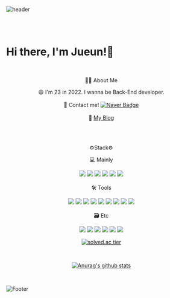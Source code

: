 ![header](https://capsule-render.vercel.app/api?type=soft&color=A8C8F9&height=200&section=header)

<br/>
<br/>

# Hi there, I'm Jueun!👋

<br/>



<div align="center">
  
 👩‍💻 About Me
  <br/>
  
  😄 I'm 23 in 2022. I wanna be Back-End developer.
<br/>
<br/>
📱 Contact me! 
  [![Naver Badge](http://img.shields.io/badge/-Naver-03C75A?style=flat&logo=Naver&link=mailto:dlwndms0812@naver.com)](mailto:dlwndms0812@naver.com)
<br/>
<br/>
📘 [My Blog](https://dev-juelee.tistory.com) 


<br/>
<br/>

  ⚙️Stack⚙️
  <br/>
  
  💻 Mainly
 <br/>
 
  <img src="https://img.shields.io/badge/C++-00599C?style=flat-square&logo=C%2B%2B&logoColor=white"/></a> <img src="https://img.shields.io/badge/Java-007396?style=flat-square&logo=Java&logoColor=white"/></a> <img src="https://img.shields.io/badge/MySQL-4479A1?style=flat-square&logo=MySQL&logoColor=white"/></a> <img src="https://img.shields.io/badge/Spring-6DB33F?style=flat-square&logo=Spring&logoColor=white"/></a> <img src="https://img.shields.io/badge/SpringBoot-6DB33F?style=flat-square&logo=SpringBoot&logoColor=white"/></a> <img src="https://img.shields.io/badge/Linux-FCC624?style=flat-square&logo=Linux&logoColor=white"/></a> 
  <br/>
  <br/>
 🛠️ Tools
 <br/>
  
  <img src="https://img.shields.io/badge/Notion-000000?style=flat-square&logo=Notion&logoColor=white"/></a> <img src="https://img.shields.io/badge/Postman-FF6C37?style=flat-square&logo=Postman&logoColor=white"/></a> <img src="https://img.shields.io/badge/Slack-4A154B?style=flat-square&logo=slack&logoColor=white"/></a> <img src="https://img.shields.io/badge/Amazon AWS-232F3E?style=flat-square&logo=Amazon AWS&logoColor=white"/> </a> <img src="https://img.shields.io/badge/Github-181717?style=flat-square&logo=Github&logoColor=white"/></a> 
  <img src="https://img.shields.io/badge/Git-F05032?style=flat-square&logo=Git&logoColor=white"/></a> <img src="https://img.shields.io/badge/IntelliJ IDEA-000000?style=flat-square&logo=IntelliJ IDEA&logoColor=white"/></a> <img src="https://img.shields.io/badge/Visual Studio-5C2D91?style=flat-square&logo=Visual Studio&logoColor=white"/></a> <img src="https://img.shields.io/badge/Visual Studio Code-007ACC?style=flat-square&logo=Visual Studio Code&logoColor=white"/></a>
  <br/>
  <br/>
 🗃️ Etc
  <br/>
  
   <img src="https://img.shields.io/badge/C-A8B9CC?style=flat-square&logo=C&logoColor=white"/></a>
 <img src="https://img.shields.io/badge/Kotlin-0095D5?style=flat-square&logo=Kotlin&logoColor=white"/></a> <img src="https://img.shields.io/badge/Python-3776AB?style=flat-square&logo=Python&logoColor=white"/></a>  <img src="https://img.shields.io/badge/MariaDB-003545?style=flat-square&logo=MariaDB&logoColor=white"/></a>  </a> <img src="https://img.shields.io/badge/Travis CI-3EAAAF?style=flat-square&logo=Travis CI&logoColor=white"/> </a> <img src="https://img.shields.io/badge/Firebase-FFCA28?style=flat-square&logo=Firebase&logoColor=white"/></a>
  


[![solved.ac tier](http://mazassumnida.wtf/api/generate_badge?boj=dlwndms0812)](https://solved.ac/dlwndms0812)

<br/>

[![Anurag's github stats](https://github-readme-stats.vercel.app/api?username=dlwndms0812)](https://github.com/dlwndms0812/github-readme-stats)

<br/>

</div>


![Footer](https://capsule-render.vercel.app/api?type=soft&color=A8C8F9&height=200&section=footer)
